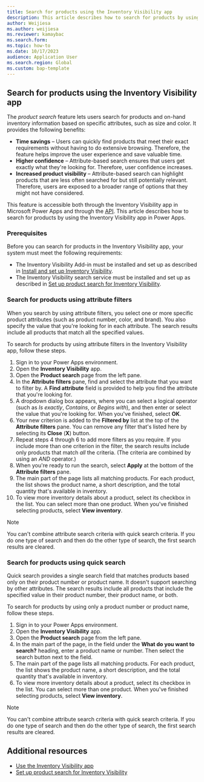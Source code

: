 ```yaml
---
title: Search for products using the Inventory Visibility app
description: This article describes how to search for products by using the Inventory Visibility app in Microsoft Power Apps.
author: Weijiesa
ms.author: weijiesa
ms.reviewer: kamaybac
ms.search.form:
ms.topic: how-to
ms.date: 10/17/2023
audience: Application User
ms.search.region: Global
ms.custom: bap-template
---
```


## Search for products using the Inventory Visibility app

The *product search* feature lets users search for products and on-hand inventory information based on specific attributes, such as size and color. It provides the following benefits:

- **Time savings** – Users can quickly find products that meet their exact requirements without having to do extensive browsing. Therefore, the feature helps improve the user experience and save valuable time.
- **Higher confidence** – Attribute-based search ensures that users get exactly what they're looking for. Therefore, user confidence increases.
- **Increased product visibility** – Attribute-based search can highlight products that are less often searched for but still potentially relevant. Therefore, users are exposed to a broader range of options that they might not have considered.

This feature is accessible both through the Inventory Visibility app in Microsoft Power Apps and through the [API](inventory-visibility-api.md#product-search-query). This article describes how to search for products by using the Inventory Visibility app in Power Apps.

### Prerequisites

Before you can search for products in the Inventory Visibility app, your system must meet the following requirements:

- The Inventory Visibility Add-in must be installed and set up as described in [Install and set up Inventory Visibility](inventory-visibility-setup.md).
- The Inventory Visibility search service must be installed and set up as described in [Set up product search for Inventory Visibility](inventory-visibility-product-search.md).

### Search for products using attribute filters

When you search by using attribute filters, you select one or more specific product attributes (such as product number, color, and brand). You also specify the value that you're looking for in each attribute. The search results include all products that match all the specified values.

To search for products by using attribute filters in the Inventory Visibility app, follow these steps.

1. Sign in to your Power Apps environment.
1. Open the **Inventory Visibility** app.
1. Open the **Product search** page from the left pane.
1. In the **Attribute filters** pane, find and select the attribute that you want to filter by. A **Find attribute** field is provided to help you find the attribute that you're looking for.
1. A dropdown dialog box appears, where you can select a logical operator (such as *Is exactly*, *Contains*, or *Begins with*), and then enter or select the value that you're looking for. When you've finished, select **OK**.
1. Your new criterion is added to the **Filtered by** list at the top of the **Attribute filters** pane. You can remove any filter that's listed here by selecting its **Close** (**X**) button.
1. Repeat steps 4 through 6 to add more filters as you require. If you include more than one criterion in the filter, the search results include only products that match *all* the criteria. (The criteria are combined by using an *AND* operator.)
1. When you're ready to run the search, select **Apply** at the bottom of the **Attribute filters** pane.
1. The main part of the page lists all matching products. For each product, the list shows the product name, a short description, and the total quantity that's available in inventory.
1. To view more inventory details about a product, select its checkbox in the list. You can select more than one product. When you've finished selecting products, select **View inventory**.

> [!NOTE]
> You can't combine attribute search criteria with quick search criteria. If you do one type of search and then do the other type of search, the first search results are cleared.

### Search for products using quick search

Quick search provides a single search field that matches products based only on their product number or product name. It doesn't support searching by other attributes. The search results include all products that include the specified value in their product number, their product name, or both.

To search for products by using only a product number or product name, follow these steps.

1. Sign in to your Power Apps environment.
1. Open the **Inventory Visibility** app.
1. Open the **Product search** page from the left pane.
1. In the main part of the page, in the field under the **What do you want to search?** heading, enter a product name or number. Then select the search button next to the field.
1. The main part of the page lists all matching products. For each product, the list shows the product name, a short description, and the total quantity that's available in inventory.
1. To view more inventory details about a product, select its checkbox in the list. You can select more than one product. When you've finished selecting products, select **View inventory**.

> [!NOTE]
> You can't combine attribute search criteria with quick search criteria. If you do one type of search and then do the other type of search, the first search results are cleared.

## Additional resources

- [Use the Inventory Visibility app](inventory-visibility-power-platform.md)
- [Set up product search for Inventory Visibility](inventory-visibility-product-search.md)
